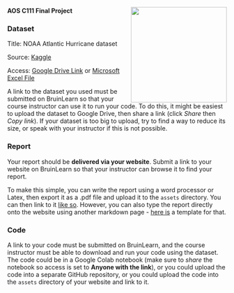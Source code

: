 **AOS C111 Final Project** <img align="right" width="220" height="220" src="/assets/IMG/template_logo.png">

### Dataset

Title: NOAA Atlantic Hurricane dataset

Source: [Kaggle](https://www.kaggle.com/datasets/utkarshx27/noaa-atlantic-hurricane-database)

Access: [Google Drive Link](https://drive.google.com/file/d/1OeIU-Jb_QOmrlhyFNE46cF6oE6BTjIY4/view?usp=sharing) or [Microsoft Excel File](/dataset.md)

A link to the dataset you used must be submitted on BruinLearn so that your course instructor can use it to run your code. To do this, it might be easiest to upload the dataset to Google Drive, then share a link (click *Share* then *Copy link*). If your dataset is too big to upload, try to find a way to reduce its size, or speak with your instructor if this is not possible.

### Report

Your report should be **delivered via your website**. Submit a link to your website on BruinLearn so that your instructor can browse it to find your report. 

To make this simple, you can write the report using a word processor or Latex, then export it as a .pdf file and upload it to the `assets` directory. You can then link to it [like so](/assets/project_demo.pdf). However, you can also type the report directly onto the website using another markdown page - [here is](/project.md) a template for that.

### Code

A link to your code must be submitted on BruinLearn, and the course instructor must be able to download and run your code using the dataset. The code could be in a Google Colab notebook (make sure to *share* the notebook so access is set to **Anyone with the link**), or you could upload the code into a separate GitHub repository, or you could upload the code into the `assets` directory of your website and link to it. 
